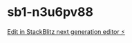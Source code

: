 # sb1-n3u6pv88

[Edit in StackBlitz next generation editor ⚡️](https://stackblitz.com/~/github.com/jasonxmert/sb1-n3u6pv88)